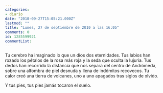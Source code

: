 ```yaml
---
categories:
- diario
date: "2010-09-27T15:05:21.000Z"
lastmod: ""
title: "Lunes, 27 de septiembre de 2010 a las 16:05"
comments: 0
id: 1285599921
commentList:
---
```


Tu cerebro ha imaginado lo que un dios dos eternidades. Tus labios han rozado los pétalos de la rosa más roja y la seda que oculta la lujuria. Tus dedos han recorrido la distancia que nos separa del centro de Andrómeda, sobre una alfombra de piel desnuda y llena de indómitos recovecos. Tu calor creó una tierra de volcanes, uno a uno apagados tras siglos de olvido.  
  
Y tus pies, tus pies jamás tocaron el suelo.
